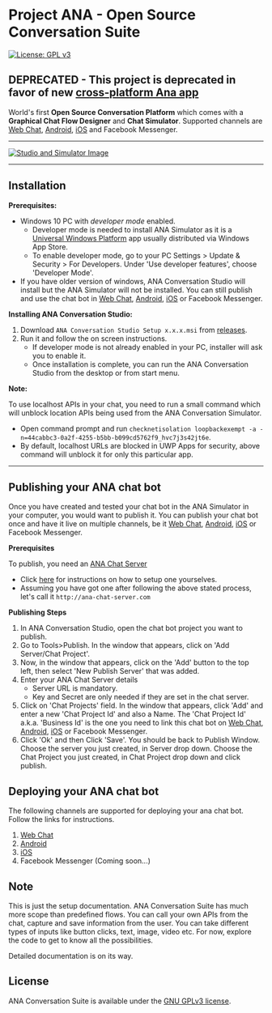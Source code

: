# Project ANA - Open Source Conversation Suite

[![License: GPL v3](https://img.shields.io/badge/License-GPL%20v3-blue.svg)](http://www.gnu.org/licenses/gpl-3.0)

## DEPRECATED - This project is deprecated in favor of new [cross-platform Ana app](https://github.com/kitsune-tools/ana-app)

World's first **Open Source Conversation Platform** which comes with a **Graphical Chat Flow Designer** and **Chat Simulator**.
Supported channels are [Web Chat](https://github.com/Kitsune-tools/ANAChat-Web), [Android](https://github.com/Kitsune-tools/ANAChat-Android), [iOS](https://github.com/Kitsune-tools/ANAChat-iOS) and Facebook Messenger.

----------

[![Studio and Simulator Image](https://github.com/Kitsune-tools/ProjectANA/blob/master/Assets/anaflow.png)](https://github.com/Kitsune-tools/ProjectANA/blob/master/Assets/anaflow.png)

----------

## Installation

**Prerequisites:**

* Windows 10 PC with *developer mode* enabled. 
  - Developer mode is needed to install ANA Simulator as it is a [Universal Windows Platform](https://docs.microsoft.com/en-us/windows/uwp/get-started/whats-a-uwp) app usually distributed via Windows App Store.
  - To enable developer mode, go to your PC Settings > Update & Security > For Developers. Under 'Use developer features', choose 'Developer Mode'. 
* If you have older version of windows, ANA Conversation Studio will install but the ANA Simulator will not be installed. You can still publish and use the chat bot in [Web Chat](https://github.com/Kitsune-tools/ANAChat-Web), [Android](https://github.com/Kitsune-tools/ANAChat-Android), [iOS](https://github.com/Kitsune-tools/ANAChat-iOS) or Facebook Messenger.


**Installing ANA Conversation Studio:**

1.  Download `ANA Conversation Studio Setup x.x.x.msi` from [releases](https://github.com/Kitsune-tools/ProjectANA/releases/latest).
2.  Run it and follow the on screen instructions. 
    - If developer mode is not already enabled in your PC, installer will ask you to enable it.  
    - Once installation is complete, you can run the ANA Conversation Studio from the desktop or from start menu.

 **Note:** 
 
 To use localhost APIs in your chat, you need to run a small command which will unblock location APIs being used from the ANA Conversation Simulator. 
   - Open command prompt and run `checknetisolation loopbackexempt -a -n=44cabbc3-0a2f-4255-b5bb-b099cd5762f9_hvc7j3s42jt6e`. 
   - By default, localhost URLs are blocked in UWP Apps for security, above command will unblock it for only this particular app. 

----------

## Publishing your ANA chat bot

Once you have created and tested your chat bot in the ANA Simulator in your computer, you would want to publish it. You can publish your chat bot once and have it live on multiple channels, be it [Web Chat](https://github.com/Kitsune-tools/ANAChat-Web), [Android](https://github.com/Kitsune-tools/ANAChat-Android), [iOS](https://github.com/Kitsune-tools/ANAChat-iOS) or Facebook Messenger.

**Prerequisites**

To publish, you need an [ANA Chat Server](ANA-CHAT-SERVER-SETUP-README.MD)
   - Click [here](ANA-CHAT-SERVER-SETUP-README.MD) for instructions on how to setup one yourselves.
   - Assuming you have got one after following the above stated process, let's call it `http://ana-chat-server.com` 

**Publishing Steps**
   
   1. In ANA Conversation Studio, open the chat bot project you want to publish.
   2. Go to Tools>Publish. In the window that appears, click on 'Add Server/Chat Project'.
   3. Now, in the window that appears, click on the 'Add' button to the top left, then select 'New Publish Server' that was added.
   4. Enter your ANA Chat Server details 
      - Server URL is mandatory.
      - Key and Secret are only needed if they are set in the chat server. 
   5. Click on 'Chat Projects' field. In the window that appears, click 'Add' and enter a new 'Chat Project Id' and also a Name. The 'Chat Project Id' a.k.a. 'Business Id' is the one you need to link this chat bot on [Web Chat](https://github.com/Kitsune-tools/ANAChat-Web), [Android](https://github.com/Kitsune-tools/ANAChat-Android), [iOS](https://github.com/Kitsune-tools/ANAChat-iOS) or Facebook Messenger.
   6. Click 'Ok' and then Click 'Save'. You should be back to Publish Window. Choose the server you just created, in Server drop down. Choose the Chat Project you just created, in Chat Project drop down and click publish.

## Deploying your ANA chat bot

The following channels are supported for deploying your ana chat bot. Follow the links for instructions.
   1. [Web Chat](https://github.com/Kitsune-tools/ANAChat-Web)
   2. [Android](https://github.com/Kitsune-tools/ANAChat-Android)
   3. [iOS](https://github.com/Kitsune-tools/ANAChat-iOS)
   4. Facebook Messenger (Coming soon...)

## Note

This is just the setup documentation. ANA Conversation Suite has much more scope than predefined flows. You can call your own APIs from the chat, capture and save information from the user. You can take different types of inputs like button clicks, text, image, video etc. For now, explore the code to get to know all the possibilities.

Detailed documentation is on its way.

## License

ANA Conversation Suite is available under the [GNU GPLv3 license](https://www.gnu.org/licenses/gpl-3.0.en.html).

